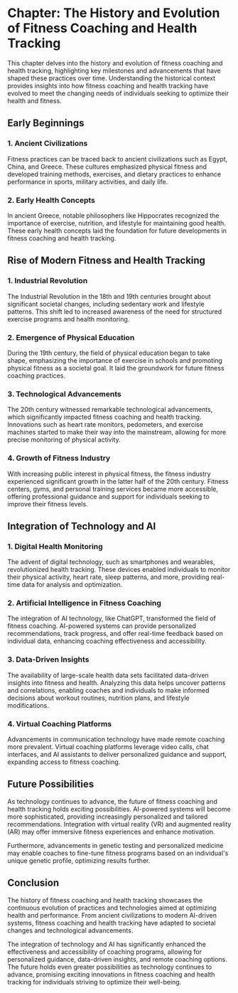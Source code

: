 Chapter: The History and Evolution of Fitness Coaching and Health Tracking
==========================================================================

This chapter delves into the history and evolution of fitness coaching and health tracking, highlighting key milestones and advancements that have shaped these practices over time. Understanding the historical context provides insights into how fitness coaching and health tracking have evolved to meet the changing needs of individuals seeking to optimize their health and fitness.

Early Beginnings
----------------

### 1. Ancient Civilizations

Fitness practices can be traced back to ancient civilizations such as Egypt, China, and Greece. These cultures emphasized physical fitness and developed training methods, exercises, and dietary practices to enhance performance in sports, military activities, and daily life.

### 2. Early Health Concepts

In ancient Greece, notable philosophers like Hippocrates recognized the importance of exercise, nutrition, and lifestyle for maintaining good health. These early health concepts laid the foundation for future developments in fitness coaching and health tracking.

Rise of Modern Fitness and Health Tracking
------------------------------------------

### 1. Industrial Revolution

The Industrial Revolution in the 18th and 19th centuries brought about significant societal changes, including sedentary work and lifestyle patterns. This shift led to increased awareness of the need for structured exercise programs and health monitoring.

### 2. Emergence of Physical Education

During the 19th century, the field of physical education began to take shape, emphasizing the importance of exercise in schools and promoting physical fitness as a societal goal. It laid the groundwork for future fitness coaching practices.

### 3. Technological Advancements

The 20th century witnessed remarkable technological advancements, which significantly impacted fitness coaching and health tracking. Innovations such as heart rate monitors, pedometers, and exercise machines started to make their way into the mainstream, allowing for more precise monitoring of physical activity.

### 4. Growth of Fitness Industry

With increasing public interest in physical fitness, the fitness industry experienced significant growth in the latter half of the 20th century. Fitness centers, gyms, and personal training services became more accessible, offering professional guidance and support for individuals seeking to improve their fitness levels.

Integration of Technology and AI
--------------------------------

### 1. Digital Health Monitoring

The advent of digital technology, such as smartphones and wearables, revolutionized health tracking. These devices enabled individuals to monitor their physical activity, heart rate, sleep patterns, and more, providing real-time data for analysis and optimization.

### 2. Artificial Intelligence in Fitness Coaching

The integration of AI technology, like ChatGPT, transformed the field of fitness coaching. AI-powered systems can provide personalized recommendations, track progress, and offer real-time feedback based on individual data, enhancing coaching effectiveness and accessibility.

### 3. Data-Driven Insights

The availability of large-scale health data sets facilitated data-driven insights into fitness and health. Analyzing this data helps uncover patterns and correlations, enabling coaches and individuals to make informed decisions about workout routines, nutrition plans, and lifestyle modifications.

### 4. Virtual Coaching Platforms

Advancements in communication technology have made remote coaching more prevalent. Virtual coaching platforms leverage video calls, chat interfaces, and AI assistants to deliver personalized guidance and support, expanding access to fitness coaching.

Future Possibilities
--------------------

As technology continues to advance, the future of fitness coaching and health tracking holds exciting possibilities. AI-powered systems will become more sophisticated, providing increasingly personalized and tailored recommendations. Integration with virtual reality (VR) and augmented reality (AR) may offer immersive fitness experiences and enhance motivation.

Furthermore, advancements in genetic testing and personalized medicine may enable coaches to fine-tune fitness programs based on an individual's unique genetic profile, optimizing results further.

Conclusion
----------

The history of fitness coaching and health tracking showcases the continuous evolution of practices and technologies aimed at optimizing health and performance. From ancient civilizations to modern AI-driven systems, fitness coaching and health tracking have adapted to societal changes and technological advancements.

The integration of technology and AI has significantly enhanced the effectiveness and accessibility of coaching programs, allowing for personalized guidance, data-driven insights, and remote coaching options. The future holds even greater possibilities as technology continues to advance, promising exciting innovations in fitness coaching and health tracking for individuals striving to optimize their well-being.
